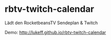 # rbtv-twitch-calendar
Lädt den RocketbeansTV Sendeplan &amp; Twitch

Demo: http://lukeff.github.io/rbtv-twitch-calendar
